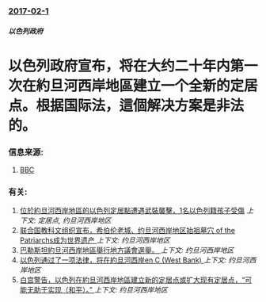 ### [2017-02-1](/news/2017/02/1/index.md)

##### 以色列政府
# 以色列政府宣布，将在大约二十年内第一次在約旦河西岸地區建立一个全新的定居点。根据国际法，這個解决方案是非法的。 




### 信息来源:

1. [BBC](http://www.bbc.com/news/38826196)

### 有关:

1. [ 位於約旦河西岸地區的以色列定居點遭遇武裝襲擊，1名以色列籍孩子受傷](/news/2013/10/6/位於約旦河西岸地區的以色列定居點遭遇武裝襲擊-1名以色列籍孩子受傷.md) _上下文: 定居点, 约旦河西岸地区_
2. [联合国教科文组织宣布，希伯伦老城、约旦河西岸地区始祖墓穴 of the Patriarchs成为世界遗产 ](/news/2017/07/7/联合国教科文组织宣布-希伯伦老城-约旦河西岸地区始祖墓穴-of-the-Patriarchs成为世界遗产.md) _上下文: 约旦河西岸地区_
3. [巴勒斯坦約旦河西岸地區舉行地方議會選舉。 ](/news/2017/05/13/巴勒斯坦約旦河西岸地區舉行地方議會選舉.md) _上下文: 约旦河西岸地区_
4. [以色列通过了一项法律，将在約旦河西岸en C (West Bank) ](/news/2017/02/6/以色列通过了一项法律-将在約旦河西岸en-C-West-Bank.md) _上下文: 约旦河西岸地区_
5. [白宫警告，以色列在約旦河西岸地區建立新的定居点或扩大现有定居点，“可能无助于实现（和平）。” ](/news/2017/02/2/白宫警告-以色列在約旦河西岸地區建立新的定居点或扩大现有定居点-可能无助于实现-和平.md) _上下文: 约旦河西岸地区_
